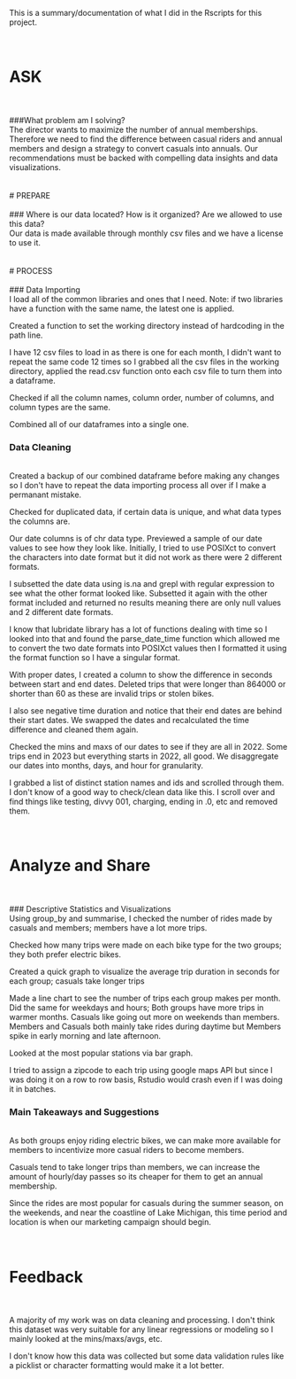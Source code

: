 This is a summary/documentation of what I did in the Rscripts for this project.
<br>
<br>
<br>
# ASK
<br>
<br>
###What problem am I solving?
<br>
The director wants to maximize the number of annual memberships. Therefore we need to find the difference between casual riders and annual members and design a strategy to convert casuals into annuals. Our recommendations must be backed with compelling data insights and data visualizations.
<br>
<br>
<br>
# PREPARE
<br>
<br>
### Where is our data located? How is it organized? Are we allowed to use this data?
<br>
Our data is made available through monthly csv files and we have a license to use it.
<br>
<br>
<br>
# PROCESS
<br>
<br>
### Data Importing
<br>
I load all of the common libraries and ones that I need. Note: if two libraries have a function with the same name, the latest one is applied.

Created a function to set the working directory instead of hardcoding in the path line.

I have 12 csv files to load in as there is one for each month, I didn't want to repeat the same code 12 times so I grabbed all the csv files in the working directory, applied the read.csv function onto each csv file to turn them into a dataframe.

Checked if all the column names, column order, number of columns, and column types are the same.

Combined all of our dataframes into a single one.
<br>
### Data Cleaning
<br>
Created a backup of our combined dataframe before making any changes so I don't have to repeat the data importing process all over if I make a permanant mistake.

Checked for duplicated data, if certain data is unique, and what data types the columns are.

Our date columns is of chr data type. Previewed a sample of our date values to see how they look like. Initially, I tried to use POSIXct to convert the characters into date format but it did not work as there were 2 different formats.

I subsetted the date data using is.na and grepl with regular expression to see what the other format looked like. Subsetted it again with the other format included and returned no results meaning there are only null values and 2 different date formats.

I know that lubridate library has a lot of functions dealing with time so I looked into that and found the parse_date_time function which allowed me to convert the two date formats into POSIXct values then I formatted it using the format function so I have a singular format.

With proper dates, I created a column to show the difference in seconds between start and end dates. Deleted trips that were longer than 864000 or shorter than 60 as these are invalid trips or stolen bikes.

I also see negative time duration and notice that their end dates are behind their start dates. We swapped the dates and recalculated the time difference and cleaned them again.

Checked the mins and maxs of our dates to see if they are all in 2022. Some trips end in 2023 but everything starts in 2022, all good. We disaggregate our dates into months, days, and hour for granularity. 

I grabbed a list of distinct station names and ids and scrolled through them. I don't know of a good way to check/clean data like this. I scroll over and find things like testing, divvy 001, charging, ending in .0, etc and removed them.
<br>
<br>
<br>
# Analyze and Share
<br>
<br>
### Descriptive Statistics and Visualizations
<br>
Using group_by and summarise, I checked the number of rides made by casuals and members; members have a lot more trips. 

Checked how many trips were made on each bike type for the two groups; they both prefer electric bikes.

Created a quick graph to visualize the average trip duration in seconds for each group; casuals take longer trips

Made a line chart to see the number of trips each group makes per month. Did the same for weekdays and hours; Both groups have more trips in warmer months. Casuals like going out more on weekends than members. Members and Casuals both mainly take rides during daytime but Members spike in early morning and late afternoon.

Looked at the most popular stations via bar graph.

I tried to assign a zipcode to each trip using google maps API but since I was doing it on a row to row basis, Rstudio would crash even if I was doing it in batches. 
<br>
### Main Takeaways and Suggestions
<br>
As both groups enjoy riding electric bikes, we can make more available for members to incentivize more casual riders to become members.

Casuals tend to take longer trips than members, we can increase the amount of hourly/day passes so its cheaper for them to get an annual membership.

Since the rides are most popular for casuals during the summer season, on the weekends, and near the coastline of Lake Michigan, this time period and location is when our marketing campaign should begin. 
<br>
<br>
<br>
# Feedback
<br>
<br>
A majority of my work was on data cleaning and processing. I don't think this dataset was very suitable for any linear regressions or modeling so I mainly looked at the mins/maxs/avgs, etc. 

I don't know how this data was collected but some data validation rules like a picklist or character formatting would make it a lot better. 













